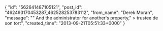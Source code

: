  {
   "id": "562641487105121",
   "post_id": "462493170453287_462528253783112",
   "from_name": "Derek Moran",
   "message": "\" And the administrator for another's property,\"  >  trustee de son tort",
   "created_time": "2013-09-21T05:51:33+0000"
 }
